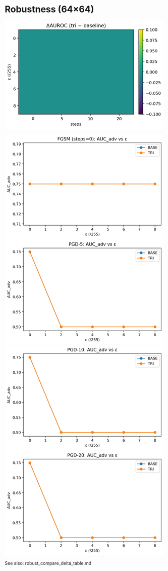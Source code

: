 ﻿# Robustness (64×64)

![Δ heatmap](robust_compare_delta_heatmap.png)

![FGSM](robust_compare_fgsm.png)
![PGD-5](robust_compare_pgd5.png)
![PGD-10](robust_compare_pgd10.png)
![PGD-20](robust_compare_pgd20.png)

See also: robust_compare_delta_table.md
